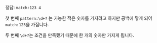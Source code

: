
정답: `match:123 4`

첫 번째 `pattern:\d+?` 는 가능한 적은 숫자를 가지려고 하지만 공백에 닿게 되어 `match:123`을 가집니다.

두 번째 `\d+?`는 조건을 만족했기 때문에 한 개의 숫자만 가지게 됩니다.
